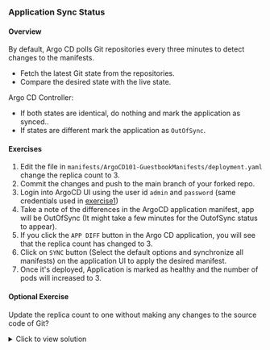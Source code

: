 ### Application Sync Status

#### Overview

By default, Argo CD polls Git repositories every three minutes to detect changes to the manifests.
- Fetch the latest Git state from the repositories.
- Compare the desired state with the live state.

Argo CD Controller:
- If both states are identical, do nothing and mark the application as synced..
- If states are different mark the application as `OutOfSync`.

#### Exercises

1. Edit the file in  `manifests/ArgoCD101-GuestbookManifests/deployment.yaml` change the replica count to 3.
1. Commit the changes and push to the main branch of your forked repo.
1. Login into ArgoCD UI using the user id `admin` and `password` (same credentials used in [exercise1][1])
1. Take a note of the differences in the ArgoCD application manifest,  app will be OutOfSync (It might take a few minutes for the OutofSync status to appear).
1. If you click the `APP DIFF` button in the Argo CD application, you will see that the replica count has changed to 3.
1. Click on  `SYNC` button (Select the default options and synchronize all manifests) on the  application UI to apply the desired manifest.
1. Once it's deployed, Application is marked as healthy and the number of pods will increased to 3.

#### Optional Exercise

Update the replica count to one without making any changes to the source code of Git?

<details>
<summary>Click to view solution</summary>
    <ol>
    <li>In the ArgoCD UI, click on `deploy` resource. Edit the `live manifest` and set the replica count to one and save it.</li>
    <li>A total of 2 pods will terminate and the application will be marked out of sync.</li>
    </ol>
</details>

[1]: exercise1.md
